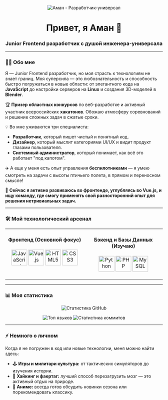 <!-- 
Создай классный баннер в Canva (https://www.canva.com/) или Figma. 
Размер ~1280x400px. Загрузи его в свой репозиторий и вставь ссылку сюда.
-->
<p align="center">
  <img src="https://i.pinimg.com/1200x/8f/c3/7d/8fc37d42ebe1425efbe0bd1d1c24eed0.jpg" alt="Аман - Разработчик-универсал"/>
</p>

<h1 align="center">Привет, я Аман 👋</h1>
<h3 align="center">Junior Frontend разработчик с душой инженера-универсала</h3>

---

### 👨‍💻 Обо мне

Я — Junior Frontend разработчик, но моя страсть к технологиям не знает границ. Моя суперсила — это любознательность и способность быстро погружаться в новые области: от элегантного кода на **JavaScript** до настройки серверов на **Linux** и создания 3D-моделей в **Blender**.

🏆 **Призер областных конкурсов** по веб-разработке и активный участник всероссийских **хакатонов**. Обожаю атмосферу соревнований и решение сложных задач в сжатые сроки.

💡 Во мне уживаются три специалиста:
-   **Разработчик**, который пишет чистый и понятный код.
-   **Дизайнер**, который мыслит категориями UI/UX и видит продукт глазами пользователя.
-   **Системный администратор**, который понимает, как всё это работает "под капотом".

✈️ А еще у меня есть опыт управления **беспилотниками** — я умею смотреть на задачи с высоты птичьего полета, в прямом и переносном смысле!

🚀 **Сейчас я активно развиваюсь во фронтенде, углубляясь во Vue.js, и ищу команду, где смогу применять свой разносторонний опыт для решения нетривиальных задач.**

---

### 🛠 Мой технологический арсенал

<table width="100%">
  <tr>
    <td valign="top" width="50%">
      <h4 align="center">Фронтенд (Основной фокус)</h4>
      <p align="center">
        <a href="https://developer.mozilla.org/en-US/docs/Web/JavaScript"><img src="https://profilinator.rishav.dev/skills-assets/javascript-original.svg" alt="JavaScript" height="50"/></a>
        <a href="https://vuejs.org/"><img src="https://profilinator.rishav.dev/skills-assets/vuejs-original-wordmark.svg" alt="Vue.js" height="50"/></a>
        <a href="https://developer.mozilla.org/en-US/docs/Web/HTML"><img src="https://profilinator.rishav.dev/skills-assets/html5-original-wordmark.svg" alt="HTML5" height="50"/></a>
        <a href="https://developer.mozilla.org/en-US/docs/Web/CSS"><img src="https://profilinator.rishav.dev/skills-assets/css3-original-wordmark.svg" alt="CSS3" height="50"/></a>
      </p>
    </td>
    <td valign="top" width="50%">
      <h4 align="center">Бэкенд и Базы Данных (Изучаю)</h4>
      <p align="center">
        <a href="https://www.python.org/"><img src="https://profilinator.rishav.dev/skills-assets/python-original.svg" alt="Python" height="50"/></a>
        <a href="https://www.php.net/"><img src="https://profilinator.rishav.dev/skills-assets/php-original.svg" alt="PHP" height="50"/></a>
        <a href="https://www.mysql.com/"><img src="https://profilinator.rishav.dev/skills-assets/mysql-original-wordmark.svg" alt="MySQL" height="50"/></a>
      </p>
    </td>
  </tr>
</table>

---

### 📊 Моя статистика

<p align="center">
  <img src="https://github-readme-stats.vercel.app/api?username=[aeidea1]&show_icons=true&theme=github_dark&include_all_commits=true&count_private=true" alt="Статистика GitHub"/>
</p>
<p align="center">
  <img src="https://github-readme-stats.vercel.app/api/top-langs/?username=[aeidea1]&layout=compact&langs_count=10&theme=github_dark&card_width=400" alt="Топ языков"/>
  <img src="https://github-readme-streak-stats.herokuapp.com/?user=[aeidea1]&theme=github_dark&date_format=j%20M%5B%20Y%5D" alt="Статистика коммитов"/>
</p>

---

### ⚡ Немного о личном

Когда я не погружен в код или новые технологии, меня можно найти здесь:

-   🕹️ **Игры и милитари культура:** от тактических симуляторов до изучения истории.
-   🌲 **Хайкинг и фаертаг:** лучший способ перезагрузить мозг — это активный отдых на природе.
-   🍥 **Аниме:** всегда готов обсудить новинки сезона или порекомендовать классику.
